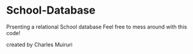 # School-Database
Prsenting a relational School database 
Feel free to mess around with this code!

created by Charles Muiruri
